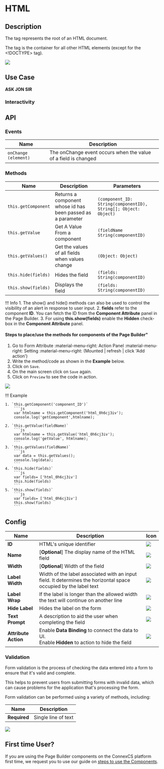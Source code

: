 # HTML

## Description

The <html> tag represents the root of an HTML document.

The <html> tag is the container for all other HTML elements (except for the <!DOCTYPE> tag).

<img src= "/apps/components/img/html.png">

## Use Case

**ASK JON SIR** 

### Interactivity

## API

### Events

| **Name**| **Description**|
|----------------------|---------------------------------------------------------------------|
| `onChange (element)`| The onChange event occurs when the value of a field is changed|

### Methods

| **Name**| **Description**|**Parameters**|
|----------------------|---------------------------------------------------------------------|----|
|`this.getComponent`|Returns a component whose id has been passed as a parameter|`(component_ID: String(componentID), String[]; Object: Object)`|
|`this.getValue`|Get A Value From a component|`(fieldName String(componentID)`|
|`this.getValues()`|Get the values of all fields when values change|`(Object: Object)`|
|`this.hide(fields)`|Hides the field|`(fields: String(componentID)`|
|`this.show(fields)`|Displays the field|`(fields: String(componentID)`|

!!! Info
    1. The show() and hide() methods can also be used to control the visibility of an alert in response to user input.
    2. **fields** refer to the component **ID**. You can fetch the ID from the **Component Attribute** panel in the Page Builder.
    3. For using **this.show(fields)** enable the **Hidden** check-box in the **Component Attribute** panel.

#### Steps to place/use the methods for components of the Page Builder"

1. Go to Form Attribute :material-menu-right: Action Panel :material-menu-right: Setting :material-menu-right: (Mounted | refresh | click 'Add action')
2. Write the method/code as shown in the **Example** below.
3. Click on `Save`.
4. On the main screen click on `Save` again.
5. Click on `Preview` to see the code in action.
<img src= "/apps/components/img/alert1.png">

!!! Example

    1. `this.getComponent('component_ID')`
        ```js
        var htmlname = this.getComponent('html_0h6cj3iv');
        console.log('getComponent',htmlname);
   
    2. `this.getValue(fieldName)`
        ```js
        var htmlname = this.getValue('html_0h6cj3iv');
        console.log('getValue', htmlname);
        ```
    3. `this.getValues(fieldName)`
        ```js
        var data = this.getValues();
        console.log(data);
        ```
    4. `this.hide(fields)`
        ```js
        var fields= ['html_0h6cj3iv']
        this.hide(fields)
        ```
    5. `this.show(fields)`
        ```js
        var fields= ['html_0h6cj3iv']
        this.show(fields)
        ```

## Config

| **Name**|**Description**|**Icon**|
|---------------|----------------------------------------------------------------------------------------------------------------------------------------|-----------------------------------|
|**ID**| HTML's unique identifier|<img src= "/apps/components/img/input_id.png">|
|**Name**| [**Optional**] The display name of the HTML field|<img src= "/apps/components/img/checkbox_name.png">|
|**Width**| [**Optional**] Width of the field|<img src= "/apps/components/img/input_width.png">|
|**Label Width**|Width of the label associated with an input field. It determines the horizontal space occupied by the label text|<img src= "/apps/components/img/input_labelwidth1.png">|
|**Label Wrap**| If the label is longer than the allowed width the text will continue on another line|<img src= "/apps/components/img/input_labelwrap1.png">|
|**Hide Label**| Hides the label on the form|<img src= "/apps/components/img/input_hidelabel.png">|
|**Text Prompt**| A description to aid the user when completing the field|<img src= "/apps/components/img/input_textprompt.png">|
|**Attribute Action**|Enable **Data Binding** to connect the data to UI. <br> Enable **Hidden** to action to hide the field|<img src= "/apps/components/img/group_attributionaction.png">|

### Validation

Form validation is the process of checking the data entered into a form to ensure that it's valid and complete.

This helps to prevent users from submitting forms with invalid data, which can cause problems for the application that's processing the form.

Form validation can be performed using a variety of methods, including:

| **Name**| **Description**|
|----------------------|---------------------------------------------------------------------|
| **Required**| Single line of text|

<img src= "/apps/components/img/html_validation.png">

## First time User?

If you are using the Page Builder components on the ConnexCS platform first time, we request you to use our guide on <a href="https://bani-appsection--connexcs-docs.netlify.app/apps/page-builder/#steps-to-use-components-in-the-page-builder" target="_blank">steps to use the Components</a>.